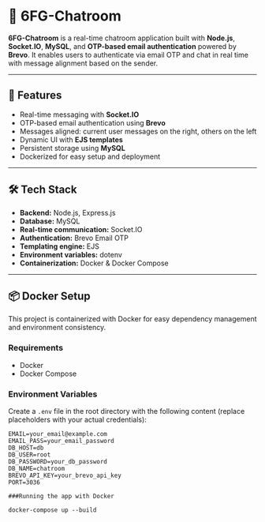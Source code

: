 # 💬 6FG-Chatroom

**6FG-Chatroom** is a real-time chatroom application built with **Node.js**, **Socket.IO**, **MySQL**, and **OTP-based email authentication** powered by **Brevo**. It enables users to authenticate via email OTP and chat in real time with message alignment based on the sender.

---

## 🚀 Features

- Real-time messaging with **Socket.IO**
- OTP-based email authentication using **Brevo**
- Messages aligned: current user messages on the right, others on the left
- Dynamic UI with **EJS templates**
- Persistent storage using **MySQL**
- Dockerized for easy setup and deployment

---

## 🛠️ Tech Stack

- **Backend:** Node.js, Express.js
- **Database:** MySQL
- **Real-time communication:** Socket.IO
- **Authentication:** Brevo Email OTP
- **Templating engine:** EJS
- **Environment variables:** dotenv
- **Containerization:** Docker & Docker Compose

---

## 📦 Docker Setup

This project is containerized with Docker for easy dependency management and environment consistency.

### Requirements

- Docker
- Docker Compose

### Environment Variables

Create a `.env` file in the root directory with the following content (replace placeholders with your actual credentials):

```env
EMAIL=your_email@example.com
EMAIL_PASS=your_email_password
DB_HOST=db
DB_USER=root
DB_PASSWORD=your_db_password
DB_NAME=chatroom
BREVO_API_KEY=your_brevo_api_key
PORT=3036

###Running the app with Docker

docker-compose up --build